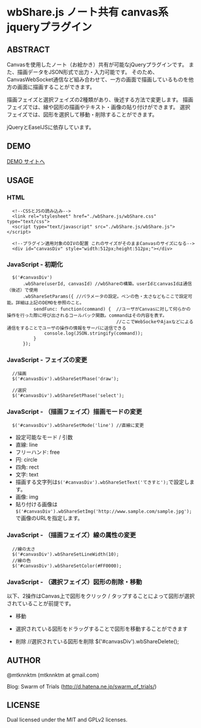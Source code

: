 wbShare.js ノート共有 canvas系jqueryプラグイン
======================

ABSTRACT
----------
Canvasを使用したノート（お絵かき）共有が可能なjQueryプラグインです。
また、描画データをJSON形式で出力・入力可能です。
そのため、CanvasWebSocket通信など組み合わせて、一方の画面で描画しているものを他方の画面に描画することができます。

描画フェイズと選択フェイズの2種類があり、後述する方法で変更します。
描画フェイズでは、線や図形の描画やテキスト・画像の貼り付けができます。
選択フェイズでは、図形を選択して移動・削除することができます。

jQueryとEaselJSに依存しています。

DEMO
----------
[DEMO サイトへ](http://jsdo.it/mtkn-misty/gyDt)

USAGE
----------

### HTML ###
      <!--CSSとJSの読み込み-->
      <link rel="stylesheet" href="./wbShare.js/wbShare.css" type="text/css">
      <script type="text/javascript" src="./wbShare.js/wbShare.js"></script>

      <!--プラグイン適用対象のDIVの配置 これのサイズがそのままCanvasのサイズになる-->
      <div id="canvasDiv" style="width:512px;height:512px;"></div>

### JavaScript - 初期化 ###
      $('#canvasDiv')
          .wbShare(userId, canvasId) //wbShareの構築。userIdとcanvasIdは通信（後述）で使用
          .wbShareSetParams({ //パラメータの設定。ペンの色・太さなどもここで設定可能。詳細は上記のDEMOを参照のこと。
              sendFunc: function(command) {  //ユーザがCanvasに対して何らかの操作を行った際に呼び出されるコールバック関数。commandはその内容を表す。
                                             //ここでWebSockeやAjaxなどによる通信をすることでユーザの操作の情報をサーバに送信できる
                  console.log(JSON.stringify(command));
              }
          });
### JavaScript - フェイズの変更 ###
      //描画
      $('#canvasDiv').wbShareSetPhase('draw');

      //選択
      $('#canvasDiv').wbShareSetPhase('select');


### JavaScript - （描画フェイズ）描画モードの変更 ###

      $('#canvasDiv').wbShareSetMode('line') //直線に変更
* 設定可能なモード / 引数
 * 直線: line
 * フリーハンド: free
 * 円: circle
 * 四角: rect
 * 文字: text
  * 描画する文字列は`$('#canvasDiv').wbShareSetText('てきすと');`で設定します。
 * 画像: img
  * 貼り付ける画像は`$('#canvasDiv').wbShareSetImg('http://www.sample.com/sample.jpg');`で画像のURLを指定します。


### JavaScript - （描画フェイズ）線の属性の変更 ###
      //線の太さ
      $('#canvasDiv').wbShareSetLineWidth(10);
      //線の色
      $('#canvasDiv').wbShareSetColor(#FF0000);

### JavaScript - （選択フェイズ）図形の削除・移動 ###

以下、2操作はCanvas上で図形をクリック / タップすることによって図形が選択されていることが前提です。

* 移動
 * 選択されている図形をドラッグすることで図形を移動することができます

* 削除
      //選択されている図形を削除
      $('#canvasDiv').wbShareDelete();

AUTHOR
----------
@mtknnktm (mtknnktm at gmail.com)

Blog: Swarm of Trials (http://d.hatena.ne.jp/swarm_of_trials/)

LICENSE
----------
Dual licensed under the MIT and GPLv2 licenses.